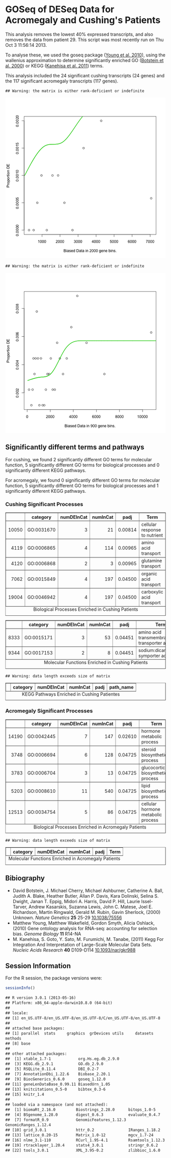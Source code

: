 GOSeq of DESeq Data for Acromegaly and Cushing's Patients
=============================================================


This analysis removes the lowest 40% expressed transcripts, and also removes the data from patient 29.  This script was most recently run on Thu Oct  3 11:56:14 2013.





To analyse these, we used the goseq package (<a href="">Young et al. 2010</a>), using the wallenius approximation to determine
significantly enriched GO (<a href="http://dx.doi.org/10.1038/75556">Botstein et al. 2000</a>) or KEGG (<a href="http://dx.doi.org/10.1093/nar/gkr988">Kanehisa et al. 2011</a>) terms.  

This analysis included the 24 significant cushing transcripts (24 genes) and the 117 significant acromegaly transcripts (117 genes).


```
## Warning: the matrix is either rank-deficient or indefinite
```

![plot of chunk goseq-analysis](figure/goseq-analysis1.png) 

```
## Warning: the matrix is either rank-deficient or indefinite
```

![plot of chunk goseq-analysis](figure/goseq-analysis2.png) 


Significantly different terms and pathways
----------------------------------------------
For cushing, we found 2 significantly different GO terms for molecular function, 5 significantly different GO terms for biological processes and 0 significantly different KEGG pathways.

For acromegaly, we found 0 significantly different GO terms for molecular function, 5 significantly different GO terms for biological processes and 1 significantly different KEGG pathways.

### Cushing Significant Processes
<!-- html table generated in R 3.0.1 by xtable 1.7-1 package -->
<!-- Thu Oct  3 11:57:52 2013 -->
<TABLE border=1>
<CAPTION ALIGN="bottom"> Biological Processes Enriched in Cushing Patients </CAPTION>
<TR> <TH>  </TH> <TH> category </TH> <TH> numDEInCat </TH> <TH> numInCat </TH> <TH> padj </TH> <TH> Term </TH>  </TR>
  <TR> <TD align="right"> 10050 </TD> <TD> GO:0031670 </TD> <TD align="right"> 3 </TD> <TD align="right"> 21 </TD> <TD align="right"> 0.00814 </TD> <TD> cellular response to nutrient </TD> </TR>
  <TR> <TD align="right"> 4119 </TD> <TD> GO:0006865 </TD> <TD align="right"> 4 </TD> <TD align="right"> 114 </TD> <TD align="right"> 0.00965 </TD> <TD> amino acid transport </TD> </TR>
  <TR> <TD align="right"> 4120 </TD> <TD> GO:0006868 </TD> <TD align="right"> 2 </TD> <TD align="right"> 3 </TD> <TD align="right"> 0.00965 </TD> <TD> glutamine transport </TD> </TR>
  <TR> <TD align="right"> 7062 </TD> <TD> GO:0015849 </TD> <TD align="right"> 4 </TD> <TD align="right"> 197 </TD> <TD align="right"> 0.04500 </TD> <TD> organic acid transport </TD> </TR>
  <TR> <TD align="right"> 19004 </TD> <TD> GO:0046942 </TD> <TD align="right"> 4 </TD> <TD align="right"> 197 </TD> <TD align="right"> 0.04500 </TD> <TD> carboxylic acid transport </TD> </TR>
   </TABLE>
<!-- html table generated in R 3.0.1 by xtable 1.7-1 package -->
<!-- Thu Oct  3 11:57:52 2013 -->
<TABLE border=1>
<CAPTION ALIGN="bottom"> Molecular Functions Enriched in Cushing Patients </CAPTION>
<TR> <TH>  </TH> <TH> category </TH> <TH> numDEInCat </TH> <TH> numInCat </TH> <TH> padj </TH> <TH> Term </TH>  </TR>
  <TR> <TD align="right"> 8333 </TD> <TD> GO:0015171 </TD> <TD align="right"> 3 </TD> <TD align="right"> 53 </TD> <TD align="right"> 0.04451 </TD> <TD> amino acid transmembrane transporter activity </TD> </TR>
  <TR> <TD align="right"> 9344 </TD> <TD> GO:0017153 </TD> <TD align="right"> 2 </TD> <TD align="right"> 8 </TD> <TD align="right"> 0.04451 </TD> <TD> sodium:dicarboxylate symporter activity </TD> </TR>
   </TABLE>

```
## Warning: data length exceeds size of matrix
```

<!-- html table generated in R 3.0.1 by xtable 1.7-1 package -->
<!-- Thu Oct  3 11:57:52 2013 -->
<TABLE border=1>
<CAPTION ALIGN="bottom"> KEGG Pathways Enriched in Cushing Patientes </CAPTION>
<TR> <TH>  </TH> <TH> category </TH> <TH> numDEInCat </TH> <TH> numInCat </TH> <TH> padj </TH> <TH> path_name </TH>  </TR>
  </TABLE>


### Acromegaly Significant Processes
<!-- html table generated in R 3.0.1 by xtable 1.7-1 package -->
<!-- Thu Oct  3 11:57:52 2013 -->
<TABLE border=1>
<CAPTION ALIGN="bottom"> Biological Processes Enriched in Acromegaly Patients </CAPTION>
<TR> <TH>  </TH> <TH> category </TH> <TH> numDEInCat </TH> <TH> numInCat </TH> <TH> padj </TH> <TH> Term </TH>  </TR>
  <TR> <TD align="right"> 14190 </TD> <TD> GO:0042445 </TD> <TD align="right"> 7 </TD> <TD align="right"> 147 </TD> <TD align="right"> 0.02610 </TD> <TD> hormone metabolic process </TD> </TR>
  <TR> <TD align="right"> 3748 </TD> <TD> GO:0006694 </TD> <TD align="right"> 6 </TD> <TD align="right"> 128 </TD> <TD align="right"> 0.04725 </TD> <TD> steroid biosynthetic process </TD> </TR>
  <TR> <TD align="right"> 3783 </TD> <TD> GO:0006704 </TD> <TD align="right"> 3 </TD> <TD align="right"> 13 </TD> <TD align="right"> 0.04725 </TD> <TD> glucocorticoid biosynthetic process </TD> </TR>
  <TR> <TD align="right"> 5203 </TD> <TD> GO:0008610 </TD> <TD align="right"> 11 </TD> <TD align="right"> 540 </TD> <TD align="right"> 0.04725 </TD> <TD> lipid biosynthetic process </TD> </TR>
  <TR> <TD align="right"> 12513 </TD> <TD> GO:0034754 </TD> <TD align="right"> 5 </TD> <TD align="right"> 86 </TD> <TD align="right"> 0.04725 </TD> <TD> cellular hormone metabolic process </TD> </TR>
   </TABLE>

```
## Warning: data length exceeds size of matrix
```

<!-- html table generated in R 3.0.1 by xtable 1.7-1 package -->
<!-- Thu Oct  3 11:57:52 2013 -->
<TABLE border=1>
<CAPTION ALIGN="bottom"> Molecular Functions Enriched in Acromegaly Patients </CAPTION>
<TR> <TH>  </TH> <TH> category </TH> <TH> numDEInCat </TH> <TH> numInCat </TH> <TH> padj </TH> <TH> Term </TH>  </TR>
  </TABLE>


Bibiography
------------

- David Botstein, J. Michael Cherry, Michael Ashburner, Catherine A. Ball, Judith A. Blake, Heather Butler, Allan P. Davis, Kara Dolinski, Selina S. Dwight, Janan T. Eppig, Midori A. Harris, David P. Hill, Laurie Issel-Tarver, Andrew Kasarskis, Suzanna Lewis, John C. Matese, Joel E. Richardson, Martin Ringwald, Gerald M. Rubin, Gavin Sherlock,   (2000) Unknown.  <em>Nature Genetics</em>  <strong>25</strong>  25-29  <a href="http://dx.doi.org/10.1038/75556">10.1038/75556</a>
- Matthew Young, Matthew Wakefield, Gordon Smyth, Alicia Oshlack,   (2010) Gene ontology analysis for RNA-seq: accounting for selection bias.  <em>Genome Biology</em>  <strong>11</strong>  R14-NA
- M. Kanehisa, S. Goto, Y. Sato, M. Furumichi, M. Tanabe,   (2011) Kegg For Integration And Interpretation of Large-Scale Molecular Data Sets.  <em>Nucleic Acids Research</em>  <strong>40</strong>  D109-D114  <a href="http://dx.doi.org/10.1093/nar/gkr988">10.1093/nar/gkr988</a>


Session Information
-------------------

For the R session, the package versions were:

```r
sessionInfo()
```

```
## R version 3.0.1 (2013-05-16)
## Platform: x86_64-apple-darwin10.8.0 (64-bit)
## 
## locale:
## [1] en_US.UTF-8/en_US.UTF-8/en_US.UTF-8/C/en_US.UTF-8/en_US.UTF-8
## 
## attached base packages:
## [1] parallel  stats     graphics  grDevices utils     datasets  methods  
## [8] base     
## 
## other attached packages:
##  [1] xtable_1.7-1            org.Hs.eg.db_2.9.0     
##  [3] KEGG.db_2.9.1           GO.db_2.9.0            
##  [5] RSQLite_0.11.4          DBI_0.2-7              
##  [7] AnnotationDbi_1.22.6    Biobase_2.20.1         
##  [9] BiocGenerics_0.6.0      goseq_1.12.0           
## [11] geneLenDataBase_0.99.11 BiasedUrn_1.05         
## [13] knitcitations_0.5-0     bibtex_0.3-6           
## [15] knitr_1.4              
## 
## loaded via a namespace (and not attached):
##  [1] biomaRt_2.16.0         Biostrings_2.28.0      bitops_1.0-5          
##  [4] BSgenome_1.28.0        digest_0.6.3           evaluate_0.4.7        
##  [7] formatR_0.9            GenomicFeatures_1.12.3 GenomicRanges_1.12.4  
## [10] grid_3.0.1             httr_0.2               IRanges_1.18.2        
## [13] lattice_0.20-15        Matrix_1.0-12          mgcv_1.7-24           
## [16] nlme_3.1-110           RCurl_1.95-4.1         Rsamtools_1.12.3      
## [19] rtracklayer_1.20.4     stats4_3.0.1           stringr_0.6.2         
## [22] tools_3.0.1            XML_3.95-0.2           zlibbioc_1.6.0
```

